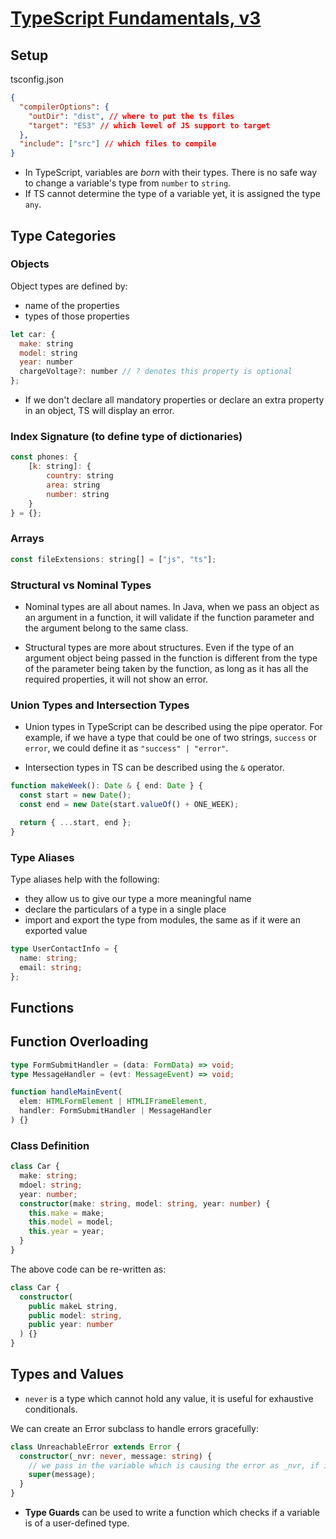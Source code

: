 # [TypeScript Fundamentals, v3](https://www.typescript-training.com/course/fundamentals-v3)

## Setup

tsconfig.json

```json
{
  "compilerOptions": {
    "outDir": "dist", // where to put the ts files
    "target": "ES3" // which level of JS support to target
  },
  "include": ["src"] // which files to compile
}
```

- In TypeScript, variables are _born_ with their types. There is no safe way to change a variable's type from `number` to `string`.
- If TS cannot determine the type of a variable yet, it is assigned the type `any`.

## Type Categories

### Objects

Object types are defined by:

- name of the properties
- types of those properties

```js
let car: {
  make: string
  model: string
  year: number
  chargeVoltage?: number // ? denotes this property is optional
};
```

- If we don't declare all mandatory properties or declare an extra property in an object, TS will display an error.

### Index Signature (to define type of dictionaries)

```js
const phones: {
    [k: string]: {
        country: string
        area: string
        number: string
    }
} = {};
```

### Arrays

```js
const fileExtensions: string[] = ["js", "ts"];
```

### Structural vs Nominal Types

- Nominal types are all about names. In Java, when we pass an object as an argument in a function, it will validate if the function parameter and the argument belong to the same class.

- Structural types are more about structures. Even if the type of an argument object being passed in the function is different from the type of the parameter being taken by the function, as long as it has all the required properties, it will not show an error.

### Union Types and Intersection Types

- Union types in TypeScript can be described using the pipe operator. For example, if we have a type that could be one of two strings, `success` or `error`, we could define it as `"success" | "error"`.

- Intersection types in TS can be described using the `&` operator.

```ts
function makeWeek(): Date & { end: Date } {
  const start = new Date();
  const end = new Date(start.valueOf() + ONE_WEEK);

  return { ...start, end };
}
```

### Type Aliases

Type aliases help with the following:

- they allow us to give our type a more meaningful name
- declare the particulars of a type in a single place
- import and export the type from modules, the same as if it were an exported value

```ts
type UserContactInfo = {
  name: string;
  email: string;
};
```

## Functions

## Function Overloading

```ts
type FormSubmitHandler = (data: FormData) => void;
type MessageHandler = (evt: MessageEvent) => void;

function handleMainEvent(
  elem: HTMLFormElement | HTMLIFrameElement,
  handler: FormSubmitHandler | MessageHandler
) {}
```

### Class Definition

```ts
class Car {
  make: string;
  mdoel: string;
  year: number;
  constructor(make: string, model: string, year: number) {
    this.make = make;
    this.model = model;
    this.year = year;
  }
}
```

The above code can be re-written as:

```ts
class Car {
  constructor(
    public makeL string,
    public model: string,
    public year: number
  ) {}
}
```

## Types and Values

- `never` is a type which cannot hold any value, it is useful for exhaustive conditionals.

We can create an Error subclass to handle errors gracefully:

```ts
class UnreachableError extends Error {
  constructor(_nvr: never, message: string) {
    // we pass in the variable which is causing the error as _nvr, if it has a value, we get compile time errors
    super(message);
  }
}
```

- **Type Guards** can be used to write a function which checks if a variable is of a user-defined type.
